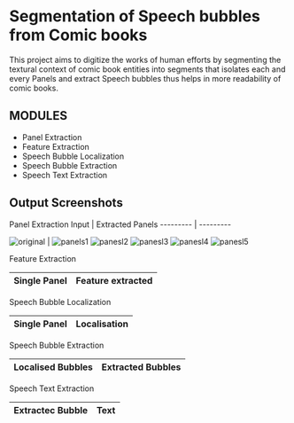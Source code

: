 # Segmentation of Speech bubbles from Comic books

This project aims to digitize the works of human efforts by segmenting the textural context of comic book entities into segments that isolates each and every Panels and extract Speech bubbles thus helps in more readability of comic books.

## MODULES
- Panel Extraction
- Feature Extraction
- Speech Bubble Localization
- Speech Bubble Extraction
- Speech Text Extraction

## Output Screenshots
Panel Extraction 
Input | Extracted Panels
--------- | ---------

![original](comic-bubble-segmentation/sample_images/Sample%20Output/05_19_2021_20-44-34-252844/original_input.png) |
 ![panels1](comic-bubble-segmentation/sample_images/Sample%20Output/05_19_2021_20-44-34-252844/panel0/panel0.png) ![panesl2](comic-bubble-segmentation/sample_images/Sample%20Output/05_19_2021_20-44-34-252844/panel1/panel1.png) ![panesl3](comic-bubble-segmentation/sample_images/Sample%20Output/05_19_2021_20-44-34-252844/panel2/panel2.png) ![panesl4](comic-bubble-segmentation/sample_images/Sample%20Output/05_19_2021_20-44-34-252844/panel3/panel3.png) ![panesl5](comic-bubble-segmentation/sample_images/Sample%20Output/05_19_2021_20-44-34-252844/panel4/panel4.png) 

Feature Extraction 

Single Panel | Feature extracted
--------- | ---------

Speech Bubble Localization

Single Panel | Localisation
--------- | ---------

Speech Bubble Extraction

Localised Bubbles | Extracted Bubbles
--------- | ---------

Speech Text Extraction

Extractec Bubble | Text
--------- | ---------




